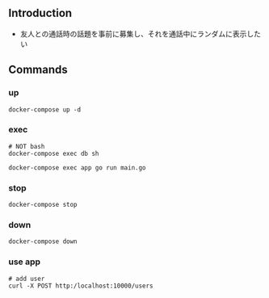 ## Introduction
- 友人との通話時の話題を事前に募集し、それを通話中にランダムに表示したい

## Commands

### up
```
docker-compose up -d
```

### exec
```
# NOT bash
docker-compose exec db sh
```

```
docker-compose exec app go run main.go
```

### stop
```
docker-compose stop
```

### down
```
docker-compose down
```

### use app
```
# add user
curl -X POST http:/localhost:10000/users
```
